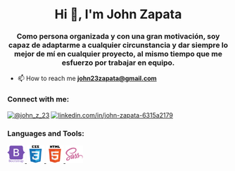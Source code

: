 <h1 align="center">Hi 👋, I'm John Zapata</h1>
<h3 align="center">Como persona organizada y con una gran motivación, soy capaz de adaptarme a cualquier circunstancia y dar siempre lo mejor de mí en cualquier proyecto, al mismo tiempo que me esfuerzo por trabajar en equipo.</h3>

- 📫 How to reach me **john23zapata@gmail.com**

<h3 align="left">Connect with me:</h3>
<p align="left">
<a href="https://twitter.com/@john_z_23" target="blank"><img align="center" src="https://raw.githubusercontent.com/rahuldkjain/github-profile-readme-generator/master/src/images/icons/Social/twitter.svg" alt="@john_z_23" height="30" width="40" /></a>
<a href="https://linkedin.com/in/linkedin.com/in/john-zapata-6315a2179" target="blank"><img align="center" src="https://raw.githubusercontent.com/rahuldkjain/github-profile-readme-generator/master/src/images/icons/Social/linked-in-alt.svg" alt="linkedin.com/in/john-zapata-6315a2179" height="30" width="40" /></a>
</p>

<h3 align="left">Languages and Tools:</h3>
<p align="left"> <a href="https://getbootstrap.com" target="_blank" rel="noreferrer"> <img src="https://raw.githubusercontent.com/devicons/devicon/master/icons/bootstrap/bootstrap-plain-wordmark.svg" alt="bootstrap" width="40" height="40"/> </a> <a href="https://www.w3schools.com/css/" target="_blank" rel="noreferrer"> <img src="https://raw.githubusercontent.com/devicons/devicon/master/icons/css3/css3-original-wordmark.svg" alt="css3" width="40" height="40"/> </a> <a href="https://www.w3.org/html/" target="_blank" rel="noreferrer"> <img src="https://raw.githubusercontent.com/devicons/devicon/master/icons/html5/html5-original-wordmark.svg" alt="html5" width="40" height="40"/> </a> <a href="https://sass-lang.com" target="_blank" rel="noreferrer"> <img src="https://raw.githubusercontent.com/devicons/devicon/master/icons/sass/sass-original.svg" alt="sass" width="40" height="40"/> </a> </p>
